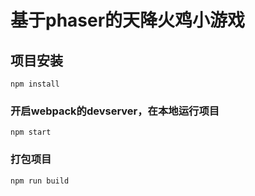 # 基于phaser的天降火鸡小游戏

## 项目安装
```
npm install
```

### 开启webpack的devserver，在本地运行项目
```
npm start
```

### 打包项目
```
npm run build
```